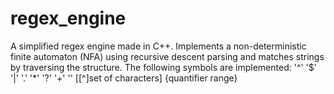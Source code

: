 # regex_engine
A simplified regex engine made in C++. Implements a non-deterministic finite automaton (NFA) using recursive descent parsing and matches strings by traversing the structure.
The following symbols are implemented: '^' '$' '|' '.' '*' '?' '+' '\' [[^]set of characters] {quantifier range} 
